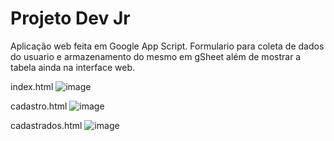 # Projeto Dev Jr
Aplicação web feita em Google App Script.
Formulario para coleta de dados do usuario e armazenamento do mesmo em gSheet além de mostrar a tabela ainda na interface web.

index.html
![image](https://user-images.githubusercontent.com/97971151/179870260-18ce4f34-3fa3-4447-a60d-e0558a8ed507.png)


cadastro.html
![image](https://user-images.githubusercontent.com/97971151/179870884-f26dba81-4e66-4252-90d1-50f23c1f8ad0.png)

cadastrados.html
![image](https://user-images.githubusercontent.com/97971151/179870589-0da27ef3-0b82-4a4e-a436-cd4fd8f71b75.png)


